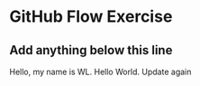 # GitHub Flow Exercise

## Add anything below this line

Hello, my name is WL. Hello World. Update again